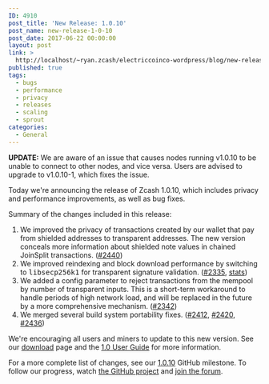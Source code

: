 ```yaml
---
ID: 4910
post_title: 'New Release: 1.0.10'
post_name: new-release-1-0-10
post_date: 2017-06-22 00:00:00
layout: post
link: >
  http://localhost/~ryan.zcash/electriccoinco-wordpress/blog/new-release-1-0-10/
published: true
tags:
  - bugs
  - performance
  - privacy
  - releases
  - scaling
  - sprout
categories:
  - General
---
```

<p><strong>UPDATE:</strong> We are aware of an issue that causes nodes running v1.0.10 to be unable to connect to other nodes, and vice versa. Users are advised to upgrade to v1.0.10-1, which fixes the issue.</p>
<p>Today we're announcing the release of Zcash 1.0.10, which includes privacy and performance improvements, as well as bug fixes.</p>
<p>Summary of the changes included in this release:</p>
<ol class="arabic simple">
<li>We improved the privacy of transactions created by our wallet that pay from shielded addresses to transparent addresses. The new version conceals more information about shielded note values in chained JoinSplit transactions. (<a class="reference external" href="https://github.com/zcash/zcash/pull/2440">#2440</a>)</li>
<li>We improved reindexing and block download performance by switching to <tt class="docutils literal">libsecp256k1</tt> for transparent signature validation. (<a class="reference external" href="https://github.com/zcash/zcash/pull/2335">#2335</a>, <a class="reference external" href="https://speed.z.cash/comparison/?exe=1%2B305%2C1%2B320&amp;ben=15%2C14%2C11&amp;env=1&amp;hor=true&amp;bas=1%2B305&amp;chart=normal+bars">stats</a>)</li>
<li>We added a config parameter to reject transactions from the mempool by number of transparent inputs. This is a short-term workaround to handle periods of high network load, and will be replaced in the future by a more comprehensive mechanism. (<a class="reference external" href="https://github.com/zcash/zcash/pull/2342">#2342</a>)</li>
<li>We merged several build system portability fixes. (<a class="reference external" href="https://github.com/zcash/zcash/pull/2412">#2412</a>, <a class="reference external" href="https://github.com/zcash/zcash/pull/2420">#2420</a>, <a class="reference external" href="https://github.com/zcash/zcash/pull/2436">#2436</a>)</li>
</ol>
<p>We're encouraging all users and miners to update to this new version. See our <a class="reference external" href="https://z.cash/download.html">download</a> page and the <a class="reference external" href="https://github.com/zcash/zcash/wiki/1.0-User-Guide">1.0 User Guide</a> for more information.</p>
<p>For a more complete list of changes, see our <a class="reference external" href="https://github.com/zcash/zcash/milestone/54?closed=1">1.0.10</a> GitHub milestone. To follow our progress, watch <a class="reference external" href="https://github.com/zcash/zcash/milestones">the GitHub project</a> and <a class="reference external" href="https://forum.z.cash/">join the forum</a>.</p>
